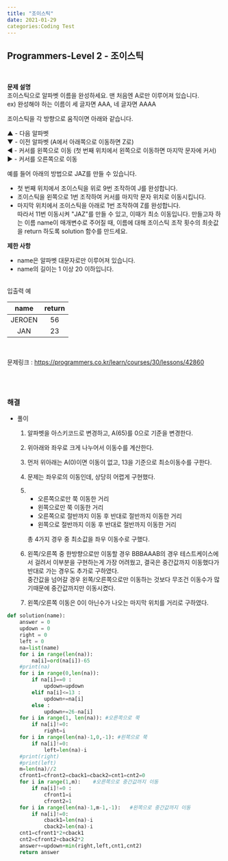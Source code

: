 ```yaml
---
title: "조이스틱"
date: 2021-01-29
categories:Coding Test
---
```


## Programmers-Level 2 - 조이스틱
<br>

<b>문제 설명</b><br>
조이스틱으로 알파벳 이름을 완성하세요. 맨 처음엔 A로만 이루어져 있습니다.<br>
ex) 완성해야 하는 이름이 세 글자면 AAA, 네 글자면 AAAA

조이스틱을 각 방향으로 움직이면 아래와 같습니다.

▲ - 다음 알파벳<br>
▼ - 이전 알파벳 (A에서 아래쪽으로 이동하면 Z로)<br>
◀ - 커서를 왼쪽으로 이동 (첫 번째 위치에서 왼쪽으로 이동하면 마지막 문자에 커서)<br>
▶ - 커서를 오른쪽으로 이동

예를 들어 아래의 방법으로 JAZ를 만들 수 있습니다.

- 첫 번째 위치에서 조이스틱을 위로 9번 조작하여 J를 완성합니다.
- 조이스틱을 왼쪽으로 1번 조작하여 커서를 마지막 문자 위치로 이동시킵니다.
- 마지막 위치에서 조이스틱을 아래로 1번 조작하여 Z를 완성합니다.<br>
따라서 11번 이동시켜 "JAZ"를 만들 수 있고, 이때가 최소 이동입니다.
만들고자 하는 이름 name이 매개변수로 주어질 때, 이름에 대해 조이스틱 조작 횟수의 최솟값을 return 하도록 solution 함수를 만드세요.

<b>제한 사항</b><br>
- name은 알파벳 대문자로만 이루어져 있습니다.
- name의 길이는 1 이상 20 이하입니다.<br><br>

입출력 예<br>

| name | return |
|:---: |:------:|
|JEROEN|56      |
|JAN   |23      |

<br>

문제링크 : <https://programmers.co.kr/learn/courses/30/lessons/42860>

<br><br>

### 해결
* 풀이
    1. 알파벳을 아스키코드로 변경하고, A(65)를 0으로 기준을 변경한다.  <br>
    2. 위아래와 좌우로 크게 나누어서 이동수를 계산한다.  <br>
    3. 먼저 위아래는 A(0)이면 이동이 없고, 13을 기준으로 최소이동수를 구한다.   <br>
    4. 문제는 좌우로의 이동인데, 상당히 어렵게 구현했다. <br>
    5. - 오른쪽으로만 쭉 이동한 거리 
       - 왼쪽으로만 쭉 이동한 거리 
       - 오른쪽으로 절반까지 이동 후 반대로 절반까지 이동한 거리
       - 왼쪽으로 절반까지 이동 후 반대로 절반까지 이동한 거리
       
       총 4가지 경우 중 최소값을 좌우 이동수로 구했다.  <br>
    6. 왼쪽/오른쪽 중 한방향으로만 이동할 경우 BBBAAAB의 경우 테스트케이스에서 걸려서 이부분을 구현하는게 가장 어려웠고, 결국은 중간값까지 이동했다가 반대로 가는 경우도 추가로 구하였다. <br>
    중간값을 넘어갈 경우 왼쪽/오른쪽으로만 이동하는 것보다 무조건 이동수가 많기때문에 중간값까지만 이동시켰다. <br>
    7. 왼쪽/오른쪽 이동은 0이 아닌수가 나오는 마지막 위치를 거리로 구하였다.



```python 
def solution(name):
    answer = 0
    updown = 0
    right = 0
    left = 0
    na=list(name)
    for i in range(len(na)):
        na[i]=ord(na[i])-65
    #print(na)
    for i in range(0,len(na)):
        if na[i]==0 :
            updown=updown
        elif na[i]<=13 :
            updown+=na[i]
        else :
            updown+=26-na[i]
    for i in range(1, len(na)): #오른쪽으로 쭉 
        if na[i]!=0:
            right=i
    for i in range(len(na)-1,0,-1): #왼쪽으로 쭉
        if na[i]!=0:
            left=len(na)-i
    #print(right)
    #print(left)
    m=len(na)//2
    cfront1=cfront2=cback1=cback2=cnt1=cnt2=0
    for i in range(1,m):    #오른쪽으로 중간값까지 이동
        if na[i]!=0 :
            cfront1=i
            cfront2=1
    for i in range(len(na)-1,m-1,-1):   #왼쪽으로 중간값까지 이동
        if na[i]!=0:
            cback1=len(na)-i
            cback2=len(na)-i
    cnt1=cfront1*2+cback1
    cnt2=cfront2+cback2*2
    answer+=updown+min(right,left,cnt1,cnt2)
    return answer
```

